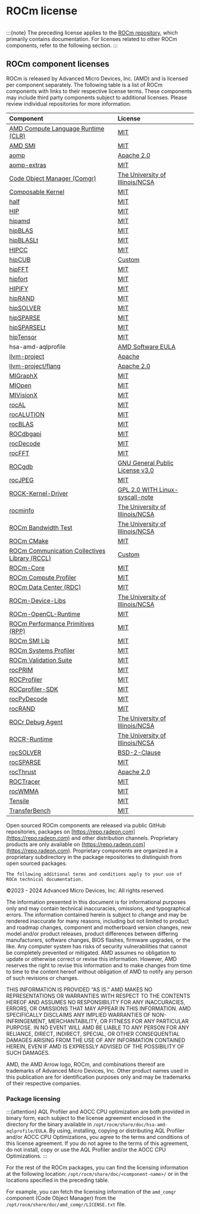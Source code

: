 <head>
  <meta charset="UTF-8">
  <meta name="description" content="ROCm licensing terms">
  <meta name="keywords" content="license, licensing terms">
</head>

# ROCm license

```{include} ../../LICENSE
```

:::{note}
The preceding license applies to the [ROCm repository](https://github.com/ROCm/ROCm), which
primarily contains documentation. For licenses related to other ROCm components, refer to the
following section.
:::

## ROCm component licenses

ROCm is released by Advanced Micro Devices, Inc. (AMD) and is licensed per component separately.
The following table is a list of ROCm components with links to their respective license
terms. These components may include third party components subject to
additional licenses. Please review individual repositories for more information.

<!-- spellcheck-disable -->
| Component | License |
|:---------------------|:-------------------------|
| [AMD Compute Language Runtime (CLR)](https://github.com/ROCm/clr) | [MIT](https://github.com/ROCm/clr/blob/develop/LICENCE) |
| [AMD SMI](https://github.com/ROCm/amdsmi) | [MIT](https://github.com/ROCm/amdsmi/blob/develop/LICENSE) |
| [aomp](https://github.com/ROCm/aomp/) | [Apache 2.0](https://github.com/ROCm/aomp/blob/aomp-dev/LICENSE) |
| [aomp-extras](https://github.com/ROCm/aomp-extras/) | [MIT](https://github.com/ROCm/aomp-extras/blob/aomp-dev/LICENSE) |
| [Code Object Manager (Comgr)](https://github.com/ROCm/llvm-project/tree/amd-staging/amd/comgr) | [The University of Illinois/NCSA](https://github.com/ROCm/llvm-project/blob/amd-staging/amd/comgr/LICENSE.txt) |
| [Composable Kernel](https://github.com/ROCm/composable_kernel) | [MIT](https://github.com/ROCm/composable_kernel/blob/develop/LICENSE) |
| [half](https://github.com/ROCm/half/) | [MIT](https://github.com/ROCm/half/blob/rocm/LICENSE.txt) |
| [HIP](https://github.com/ROCm/HIP/) | [MIT](https://github.com/ROCm/HIP/blob/develop/LICENSE.txt) |
| [hipamd](https://github.com/ROCm/clr/tree/develop/hipamd) | [MIT](https://github.com/ROCm/clr/blob/develop/hipamd/LICENSE.txt) |
| [hipBLAS](https://github.com/ROCm/hipBLAS/) | [MIT](https://github.com/ROCm/hipBLAS/blob/develop/LICENSE.md) |
| [hipBLASLt](https://github.com/ROCm/hipBLASLt/) | [MIT](https://github.com/ROCm/hipBLASLt/blob/develop/LICENSE.md) |
| [HIPCC](https://github.com/ROCm/llvm-project/tree/amd-staging/amd/hipcc) | [MIT](https://github.com/ROCm/llvm-project/blob/amd-staging/amd/hipcc/LICENSE.txt) |
| [hipCUB](https://github.com/ROCm/hipCUB/) | [Custom](https://github.com/ROCm/hipCUB/blob/develop/LICENSE.txt) |
| [hipFFT](https://github.com/ROCm/hipFFT/) | [MIT](https://github.com/ROCm/hipFFT/blob/develop/LICENSE.md) |
| [hipfort](https://github.com/ROCm/hipfort/) | [MIT](https://github.com/ROCm/hipfort/blob/develop/LICENSE) |
| [HIPIFY](https://github.com/ROCm/HIPIFY/) | [MIT](https://github.com/ROCm/HIPIFY/blob/amd-staging/LICENSE.txt) |
| [hipRAND](https://github.com/ROCm/hipRAND/) | [MIT](https://github.com/ROCm/hipRAND/blob/develop/LICENSE.txt) |
| [hipSOLVER](https://github.com/ROCm/hipSOLVER/) | [MIT](https://github.com/ROCm/hipSOLVER/blob/develop/LICENSE.md) |
| [hipSPARSE](https://github.com/ROCm/hipSPARSE/) | [MIT](https://github.com/ROCm/hipSPARSE/blob/develop/LICENSE.md) |
| [hipSPARSELt](https://github.com/ROCm/hipSPARSELt/) | [MIT](https://github.com/ROCm/hipSPARSELt/blob/develop/LICENSE.md) |
| [hipTensor](https://github.com/ROCm/hipTensor) | [MIT](https://github.com/ROCm/hipTensor/blob/develop/LICENSE) |
| hsa-amd-aqlprofile | [AMD Software EULA](https://www.amd.com/en/legal/eula/amd-software-eula.html) |
| [llvm-project](https://github.com/ROCm/llvm-project/) | [Apache](https://github.com/ROCm/llvm-project/blob/amd-staging/LICENSE.TXT) |
| [llvm-project/flang](https://github.com/ROCm/llvm-project/tree/amd-staging/flang) | [Apache 2.0](https://github.com/ROCm/llvm-project/blob/amd-staging/flang/LICENSE.TXT) |
| [MIGraphX](https://github.com/ROCm/AMDMIGraphX/) | [MIT](https://github.com/ROCm/AMDMIGraphX/blob/develop/LICENSE) |
| [MIOpen](https://github.com/ROCm/MIOpen/) | [MIT](https://github.com/ROCm/MIOpen/blob/develop/LICENSE.txt) |
| [MIVisionX](https://github.com/ROCm/MIVisionX/) | [MIT](https://github.com/ROCm/MIVisionX/blob/develop/LICENSE.txt) |
| [rocAL](https://github.com/ROCm/rocAL) | [MIT](https://github.com/ROCm/rocAL/blob/develop/LICENSE.txt) |
| [rocALUTION](https://github.com/ROCm/rocALUTION/) | [MIT](https://github.com/ROCm/rocALUTION/blob/develop/LICENSE.md) |
| [rocBLAS](https://github.com/ROCm/rocBLAS/) | [MIT](https://github.com/ROCm/rocBLAS/blob/develop/LICENSE.md) |
| [ROCdbgapi](https://github.com/ROCm/ROCdbgapi/) | [MIT](https://github.com/ROCm/ROCdbgapi/blob/amd-staging/LICENSE.txt) |
| [rocDecode](https://github.com/ROCm/rocDecode) | [MIT](https://github.com/ROCm/rocDecode/blob/develop/LICENSE) |
| [rocFFT](https://github.com/ROCm/rocFFT/) | [MIT](https://github.com/ROCm/rocFFT/blob/develop/LICENSE.md) |
| [ROCgdb](https://github.com/ROCm/ROCgdb/) | [GNU General Public License v3.0](https://github.com/ROCm/ROCgdb/blob/amd-master/COPYING3) |
| [rocJPEG](https://github.com/ROCm/rocJPEG/) | [MIT](https://github.com/ROCm/rocJPEG/blob/develop/LICENSE) |
| [ROCK-Kernel-Driver](https://github.com/ROCm/ROCK-Kernel-Driver/) | [GPL 2.0 WITH Linux-syscall-note](https://github.com/ROCm/ROCK-Kernel-Driver/blob/master/COPYING) |
| [rocminfo](https://github.com/ROCm/rocminfo/) | [The University of Illinois/NCSA](https://github.com/ROCm/rocminfo/blob/amd-staging/License.txt) |
| [ROCm Bandwidth Test](https://github.com/ROCm/rocm_bandwidth_test/) | [The University of Illinois/NCSA](https://github.com/ROCm/rocm_bandwidth_test/blob/master/LICENSE.txt) |
| [ROCm CMake](https://github.com/ROCm/rocm-cmake/) | [MIT](https://github.com/ROCm/rocm-cmake/blob/develop/LICENSE) |
| [ROCm Communication Collectives Library (RCCL)](https://github.com/ROCm/rccl/) | [Custom](https://github.com/ROCm/rccl/blob/develop/LICENSE.txt) |
| [ROCm-Core](https://github.com/ROCm/rocm-core) | [MIT](https://github.com/ROCm/rocm-core/blob/master/copyright) |
| [ROCm Compute Profiler](https://github.com/ROCm/rocprofiler-compute) | [MIT](https://github.com/ROCm/rocprofiler-compute/blob/amd-staging/LICENSE) |
| [ROCm Data Center (RDC)](https://github.com/ROCm/rdc/) | [MIT](https://github.com/ROCm/rdc/blob/develop/LICENSE) |
| [ROCm-Device-Libs](https://github.com/ROCm/llvm-project/tree/amd-staging/amd/device-libs) | [The University of Illinois/NCSA](https://github.com/ROCm/llvm-project/blob/amd-staging/amd/device-libs/LICENSE.TXT) |
| [ROCm-OpenCL-Runtime](https://github.com/ROCm/clr/tree/develop/opencl) | [MIT](https://github.com/ROCm/clr/blob/develop/opencl/LICENSE.txt) |
| [ROCm Performance Primitives (RPP)](https://github.com/ROCm/rpp) | [MIT](https://github.com/ROCm/rpp/blob/develop/LICENSE) |
| [ROCm SMI Lib](https://github.com/ROCm/rocm_smi_lib/) | [MIT](https://github.com/ROCm/rocm_smi_lib/blob/develop/License.txt) |
| [ROCm Systems Profiler](https://github.com/ROCm/rocprofiler-systems) | [MIT](https://github.com/ROCm/rocprofiler-systems/blob/amd-staging/LICENSE) |
| [ROCm Validation Suite](https://github.com/ROCm/ROCmValidationSuite/) | [MIT](https://github.com/ROCm/ROCmValidationSuite/blob/master/LICENSE) |
| [rocPRIM](https://github.com/ROCm/rocPRIM/) | [MIT](https://github.com/ROCm/rocPRIM/blob/develop/LICENSE.txt) |
| [ROCProfiler](https://github.com/ROCm/rocprofiler/) | [MIT](https://github.com/ROCm/rocprofiler/blob/amd-master/LICENSE) |
| [ROCprofiler-SDK](https://github.com/ROCm/rocprofiler-sdk) | [MIT](https://github.com/ROCm/rocprofiler-sdk/blob/amd-mainline/LICENSE) |
| [rocPyDecode](https://github.com/ROCm/rocPyDecode) | [MIT](https://github.com/ROCm/rocPyDecode/blob/develop/LICENSE) |
| [rocRAND](https://github.com/ROCm/rocRAND/) | [MIT](https://github.com/ROCm/rocRAND/blob/develop/LICENSE.txt) |
| [ROCr Debug Agent](https://github.com/ROCm/rocr_debug_agent/) | [The University of Illinois/NCSA](https://github.com/ROCm/rocr_debug_agent/blob/amd-staging/LICENSE.txt) |
| [ROCR-Runtime](https://github.com/ROCm/ROCR-Runtime/) | [The University of Illinois/NCSA](https://github.com/ROCm/ROCR-Runtime/blob/master/LICENSE.txt) |
| [rocSOLVER](https://github.com/ROCm/rocSOLVER/) | [BSD-2-Clause](https://github.com/ROCm/rocSOLVER/blob/develop/LICENSE.md) |
| [rocSPARSE](https://github.com/ROCm/rocSPARSE/) | [MIT](https://github.com/ROCm/rocSPARSE/blob/develop/LICENSE.md) |
| [rocThrust](https://github.com/ROCm/rocThrust/) | [Apache 2.0](https://github.com/ROCm/rocThrust/blob/develop/LICENSE) |
| [ROCTracer](https://github.com/ROCm/roctracer/) | [MIT](https://github.com/ROCm/roctracer/blob/amd-master/LICENSE) |
| [rocWMMA](https://github.com/ROCm/rocWMMA/) | [MIT](https://github.com/ROCm/rocWMMA/blob/develop/LICENSE.md) |
| [Tensile](https://github.com/ROCm/Tensile/) | [MIT](https://github.com/ROCm/Tensile/blob/develop/LICENSE.md) |
| [TransferBench](https://github.com/ROCm/TransferBench) | [MIT](https://github.com/ROCm/TransferBench/blob/develop/LICENSE.md) |

Open sourced ROCm components are released via public GitHub
repositories, packages on [https://repo.radeon.com](https://repo.radeon.com) and other distribution channels.
Proprietary products are only available on [https://repo.radeon.com](https://repo.radeon.com).
Proprietary components are organized in a proprietary subdirectory in the package
repositories to distinguish from open sourced packages.

```{note}
The following additional terms and conditions apply to your use of ROCm technical documentation.
```

©2023 - 2024 Advanced Micro Devices, Inc. All rights reserved.

The information presented in this document is for informational purposes only
and may contain technical inaccuracies, omissions, and typographical errors. The
information contained herein is subject to change and may be rendered inaccurate
for many reasons, including but not limited to product and roadmap changes,
component and motherboard version changes, new model and/or product releases,
product differences between differing manufacturers, software changes, BIOS
flashes, firmware upgrades, or the like. Any computer system has risks of
security vulnerabilities that cannot be completely prevented or mitigated. AMD
assumes no obligation to update or otherwise correct or revise this information.
However, AMD reserves the right to revise this information and to make changes
from time to time to the content hereof without obligation of AMD to notify any
person of such revisions or changes.

THIS INFORMATION IS PROVIDED “AS IS.” AMD MAKES NO REPRESENTATIONS OR WARRANTIES
WITH RESPECT TO THE CONTENTS HEREOF AND ASSUMES NO RESPONSIBILITY FOR ANY
INACCURACIES, ERRORS, OR OMISSIONS THAT MAY APPEAR IN THIS INFORMATION. AMD
SPECIFICALLY DISCLAIMS ANY IMPLIED WARRANTIES OF NON-INFRINGEMENT,
MERCHANTABILITY, OR FITNESS FOR ANY PARTICULAR PURPOSE. IN NO EVENT WILL AMD BE
LIABLE TO ANY PERSON FOR ANY RELIANCE, DIRECT, INDIRECT, SPECIAL, OR OTHER
CONSEQUENTIAL DAMAGES ARISING FROM THE USE OF ANY INFORMATION CONTAINED HEREIN,
EVEN IF AMD IS EXPRESSLY ADVISED OF THE POSSIBILITY OF SUCH DAMAGES.

AMD, the AMD Arrow logo, ROCm, and combinations thereof are trademarks of
Advanced Micro Devices, Inc. Other product names used in this publication are
for identification purposes only and may be trademarks of their respective
companies.

### Package licensing

:::{attention}
AQL Profiler and AOCC CPU optimization are both provided in binary form, each
subject to the license agreement enclosed in the directory for the binary available
in `/opt/rocm/share/doc/hsa-amd-aqlprofile/EULA`. By using, installing,
copying or distributing AQL Profiler and/or AOCC CPU Optimizations, you agree to
the terms and conditions of this license agreement. If you do not agree to the
terms of this agreement, do not install, copy or use the AQL Profiler and/or the
AOCC CPU Optimizations.
:::

For the rest of the ROCm packages, you can find the licensing information at the
following location: `/opt/rocm/share/doc/<component-name>/` or in the locations
specified in the preceding table.

For example, you can fetch the licensing information of the `amd_comgr`
component (Code Object Manager) from the `/opt/rocm/share/doc/amd_comgr/LICENSE.txt` file.
